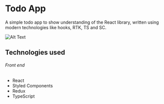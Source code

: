 #  Todo App

A simple todo app to show understanding of the React library, written using modern technologies like hooks, RTK, TS and SC.

![Alt Text](https://media.giphy.com/media/0uNkDFnRglJ6JqzcwF/giphy.gif)


## Technologies used

###### Front end

* React
* Styled Components
* Redux
* TypeScript

